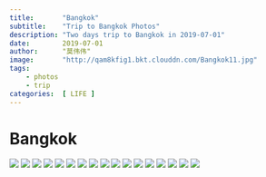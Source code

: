 ```yaml
---
title:       "Bangkok"
subtitle:    "Trip to Bangkok Photos"
description: "Two days trip to Bangkok in 2019-07-01"
date:        2019-07-01
author:      "莫伟伟"
image:       "http://qam8kfig1.bkt.clouddn.com/Bangkok11.jpg"
tags:
    - photos
    - trip
categories:  [ LIFE ]
---
```


# Bangkok

![](http://qam8kfig1.bkt.clouddn.com/Bangkok5.jpg?imageMogr/auto-orient)
![](http://qam8kfig1.bkt.clouddn.com/Bangkok6.jpg?imageMogr/auto-orient)
![](http://qam8kfig1.bkt.clouddn.com/Bangkok12.jpg?imageMogr/auto-orient)
![](http://qam8kfig1.bkt.clouddn.com/Bangkok10.jpg?imageMogr/auto-orient)
![](http://qam8kfig1.bkt.clouddn.com/Bangkok1.jpg)
![](http://qam8kfig1.bkt.clouddn.com/Bangkok2.jpg)
![](http://qam8kfig1.bkt.clouddn.com/Bangkok4.jpg)
![](http://qam8kfig1.bkt.clouddn.com/Bangkok3.jpg)
![](http://qam8kfig1.bkt.clouddn.com/Bangkok7.jpg)
![](http://qam8kfig1.bkt.clouddn.com/Bangkok8.jpg)
![](http://qam8kfig1.bkt.clouddn.com/Bangkok9.jpg)
![](http://qam8kfig1.bkt.clouddn.com/Bangkok14.jpg)
![](http://qam8kfig1.bkt.clouddn.com/Bangkok11.jpg)
![](http://qam8kfig1.bkt.clouddn.com/Bangkok17.jpg)
![](http://qam8kfig1.bkt.clouddn.com/Bangkok13.jpg)
![](http://qam8kfig1.bkt.clouddn.com/Bangkok18.jpg)
![](http://qam8kfig1.bkt.clouddn.com/Bangkok15.jpg)
